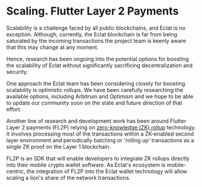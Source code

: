 # Scaling. Flutter Layer 2 Payments

Scalability is a challenge faced by all public blockchains, and Eclat is no exception. Although, currently, the Eclat blockchain is far from being saturated by the incoming transactions the project team is keenly aware that this may change at any moment.&#x20;

Hence, research has been ongoing into the potential options for boosting the scalability of Eclat without significantly sacrificing decentralization and security.&#x20;

One approach the Eclat team has been considering closely for boosting scalability is optimistic rollups. We have been carefully researching the available options, including Arbitrum and Optimism and we hope to be able to update our community soon on the state and future direction of that effort.&#x20;

Another line of research and development work has been around Flutter Layer 2 payments (FL2P) relying on [zero-knowledge (ZK) rollup](https://docs.ethhub.io/ethereum-roadmap/layer-2-scaling/zk-rollups/) technology. It involves processing most of the transactions within a ZK-enabled second layer environment and periodically batching or 'rolling up' transactions as a single ZK proof on the Layer 1 blockchain.

FL2P is an SDK that will enable developers to integrate ZK rollups directly into their mobile crypto wallet software. As Eclat's ecosystem is mobile-centric, the integration of FL2P into the Eclat wallet technology will allow scaling a lion's share of the network transactions. &#x20;
